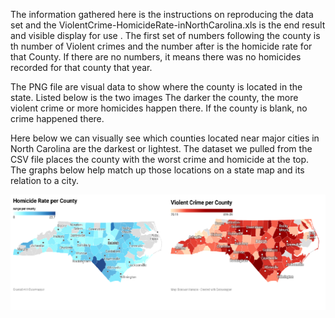 The information gathered here is the instructions on reproducing the data set and the ViolentCrime-HomicideRate-inNorthCarolina.xls is the end result and visible
display for use
. The first set of numbers following the county is th number of Violent crimes and the number after is the homicide rate for that County. 
If there are no numbers, it means there was no homicides recorded for that county that year. 

The PNG file are visual data to show where the county is located in the state. 
Listed below is the two images The darker the county, the more violent crime or more homicides happen there.
If the county is blank, no crime happened there. 


Here below we can visually see which counties located near major cities in North Carolina are the darkest or lightest. The dataset we pulled from the CSV file places the county with the worst crime and homicide at the top. The graphs below help match up those locations on a state map and its relation to a city. 


![screenshot](https://github.com/dmhanson/English105-UNC/blob/main/Data%20collection/Homicide%20and%20Violent%20crime%20in%20NC.png)

